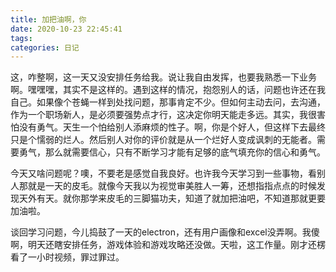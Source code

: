 ```yaml
---
title: 加把油啊，你
date: 2020-10-23 22:45:41
tags:
categories: 日记
---
```


这，咋整啊，这一天又没安排任务给我。说让我自由发挥，也要我熟悉一下业务啊。嘿嘿嘿，其实不是这样的。遇到这样的情况，抱怨别人的话，问题也许还在我自己。如果像个苍蝇一样到处找问题，那事肯定不少。但如何主动去问，去沟通，作为一个职场新人，是必须要强势点才行，这决定你明天能走多远。其实，我很害怕没有勇气。天生一个怕给别人添麻烦的性子。啊，你是个好人，但这样下去最终只是个懦弱的烂人。然后别人对你的评价就是从一个烂好人变成讽刺的无能者。需要勇气，那么就需要信心，只有不断学习才能有足够的底气填充你的信心和勇气。

今天又啥问题呢？噢，不要老是感觉自我良好。也许我今天学习到一些事物，看别人那就是一天的皮毛。就像今天我以为视觉审美胜人一筹，还想指指点点的时候发现天外有天。就你那学来皮毛的三脚猫功夫，知道了就加把油吧，不知道那就更要加油啦。

谈回学习问题，今儿捣鼓了一天的electron，还有用户画像和excel没弄啊。我傻啊，明天还瞎安排任务，游戏体验和游戏攻略还没做。天啦，这工作量。刚才还楞看了一小时视频，罪过罪过。